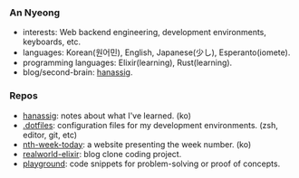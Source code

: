 ### An Nyeong

- interests: Web backend engineering, development environments, keyboards, etc.
- languages: Korean(원어민), English, Japanese(少し), Esperanto(iomete).
- programming languages: Elixir(learning), Rust(learning).
- blog/second-brain: [hanassig].

[hanassig]: https://github.com/nyeong/hanassig

### Repos

- [hanassig]: notes about what I've learned. (ko)
- [.dotfiles]: configuration files for my development environments. (zsh, editor, git, etc)
- [nth-week-today]: a website presenting the week number. (ko)
- [realworld-elixir]: blog clone coding project.
- [playground]: code snippets for problem-solving or proof of concepts.

[.dotfiles]: https://github.com/nyeong/.dotfiles
[nth-week-today]: https://github.com/nyeong/nth-week-today
[realworld-elixir]: https://github.com/nyeong/realworld-elixir
[playground]: https://github.com/nyeong/playground
